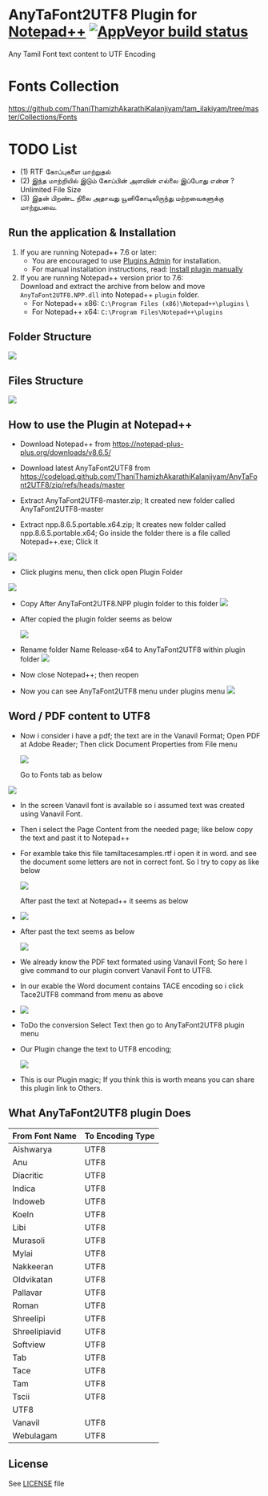﻿# AnyTaFont2UTF8 Plugin for [Notepad++](https://notepad-plus-plus.org/) [![AppVeyor build status](https://ci.appveyor.com/api/projects/status/github/Chocobo1/AnyTaFont2UTF8.NPP?branch=master&svg=true)](https://ci.appveyor.com/project/Chocobo1/AnyTaFont2UTF8.NPP)

Any Tamil Font text content to UTF Encoding

# Fonts Collection

https://github.com/ThaniThamizhAkarathiKalanjiyam/tam_ilakiyam/tree/master/Collections/Fonts

# TODO List

- (1) RTF கோப்புகளை மாற்றுதல் 
- (2) இந்த மாற்றியில்  இடும் கோப்பின் அளவின் எல்லை இப்போது என்ன ? Unlimited File Size
- (3) இதன் பிறண்ட  நிலை அதாவது யூனிகோடிலிருந்து மற்றவைகளுக்கு மாற்றுபவை. 

## Run the application & Installation

1. If you are running Notepad++ 7.6 or later:
   * You are encouraged to use [Plugins Admin](https://npp-user-manual.org/docs/plugins/#install-using-plugins-admin) for installation.
   * For manual installation instructions, read: [Install plugin manually](https://npp-user-manual.org/docs/plugins/#install-plugin-manually)
2. If you are running Notepad++ version prior to 7.6: \
   Download and extract the archive from below and move `AnyTaFont2UTF8.NPP.dll` into Notepad++ `plugin` folder.
   * For Notepad++ x86: `C:\Program Files (x86)\Notepad++\plugins` \
   * For Notepad++ x64: `C:\Program Files\Notepad++\plugins`

## Folder Structure

![](screenshots/AnyTaFont2UTF8.NPP.plugin-struct.JPG)

## Files Structure

![](screenshots/AnyTaFont2UTF8.NPP.plugin-Files-struct.JPG)

## How to use the Plugin at Notepad++

- Download Notepad++ from https://notepad-plus-plus.org/downloads/v8.6.5/

- Download latest AnyTaFont2UTF8 from https://codeload.github.com/ThaniThamizhAkarathiKalanjiyam/AnyTaFont2UTF8/zip/refs/heads/master

- Extract AnyTaFont2UTF8-master.zip; It created new folder called AnyTaFont2UTF8-master

- Extract npp.8.6.5.portable.x64.zip; It creates new folder called npp.8.6.5.portable.x64; Go inside the folder there is a file called Notepad++.exe; Click it

![](screenshots/2024-04-16-13-16-27-image.png)

- Click plugins menu, then click open Plugin Folder

![](screenshots/2024-04-16-13-17-57-image.png)

- Copy After AnyTaFont2UTF8.NPP plugin folder to this folder
  ![](screenshots/2024-04-16-13-20-39-image.png)

- After copied the plugin folder seems as below
  
  ![](screenshots/2024-04-16-13-23-34-image.png)

- Rename folder Name Release-x64 to AnyTaFont2UTF8 within plugin folder
  ![](screenshots/2024-04-16-13-25-51-image.png)

- Now close Notepad++; then reopen

- Now you can see AnyTaFont2UTF8 menu under plugins menu
  ![](screenshots/2024-04-16-13-27-59-image.png)

## Word / PDF content to UTF8

- Now i consider i have a pdf; the text are in the Vanavil Format; Open PDF at Adobe Reader; Then click Document Properties from File menu
  
  ![](screenshots/2024-04-23-13-52-50-image.png)
  
  Go to Fonts tab as below

![](screenshots/2024-04-16-13-36-28-image.png)

- In the screen Vanavil font is available so i assumed text was created using Vanavil Font.

- Then i select the Page Content from the needed page; like below copy the text and past it to Notepad++

- For examble take this file tamiltacesamples.rtf i open it in word. and see the document some letters are not in correct font. So I try to copy as like below
  
  ![](screenshots/2024-04-23-13-42-49-image.png)
  
  After past the text at Notepad++ it seems as below

- ![](screenshots/2024-04-16-13-42-23-image.png)

- After past the text seems as below
  
  ![](screenshots/2024-04-23-13-44-01-image.png)

- We already know the PDF text formated using Vanavil Font; So here I give command to our plugin convert Vanavil Font to UTF8.

- In our exable the Word document contains TACE encoding so i click Tace2UTF8 command from menu as above

- ![](screenshots/2024-04-23-13-47-25-image.png)

- ToDo the conversion Select Text then go to AnyTaFont2UTF8 plugin menu

- Our Plugin change the text to UTF8 encoding; 
  
  ![](screenshots/2024-04-23-13-48-27-image.png)

- This is our Plugin magic; If you think this is worth means you can share this plugin link to Others.

## What AnyTaFont2UTF8 plugin Does

| From Font Name | To Encoding Type |
| -------------- | ---------------- |
| Aishwarya      | UTF8             |
| Anu            | UTF8             |
| Diacritic      | UTF8             |
| Indica         | UTF8             |
| Indoweb        | UTF8             |
| Koeln          | UTF8             |
| Libi           | UTF8             |
| Murasoli       | UTF8             |
| Mylai          | UTF8             |
| Nakkeeran      | UTF8             |
| Oldvikatan     | UTF8             |
| Pallavar       | UTF8             |
| Roman          | UTF8             |
| Shreelipi      | UTF8             |
| Shreelipiavid  | UTF8             |
| Softview       | UTF8             |
| Tab            | UTF8             |
| Tace           | UTF8             |
| Tam            | UTF8             |
| Tscii          | UTF8             |
| UTF8           |                  |
| Vanavil        | UTF8             |
| Webulagam      | UTF8             |

## License

See [LICENSE](./LICENSE) file

